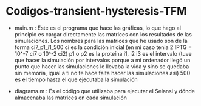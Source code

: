 # Codigos-transient-hysteresis-TFM
- main.m : Este es el programa que hace las gráficas, lo que hago al principio es cargar directamente las matrices con los resultados de las simulaciones. Los nombres para las matrices que he usado son de la forma 
ci7_p1_i1_500 
ci es la condición inicial (en mi caso tenia 2 IPTG = 10^-7 ci7 o 10^-2 ci2)
p1 o p2 es la proteína 
i1, i2 i3 es el intervalo (tuve que hacer la simulación por intervalos porque a mi ordenador llegó un punto que hacer las simulaciones le llevaba la vida
y sino se quedaba sin memoria, igual a ti no te hace falta hacer las simulaciones así)
500 es el tiempo hasta el que ejecutaba la simulación

- diagrama.m : Es el código que utilizaba para ejecutar el Selansi y dónde almacenaba las matrices en cada simulación
